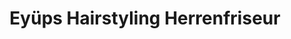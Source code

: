 ---
title: "Eyüps Hairstyling Herrenfriseur"
url: /darmstadt/eyueps-hairstyling-herrenfriseur/
shop: Friseur
---